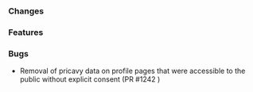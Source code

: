 <!--
SPDX-FileCopyrightText: 2025 Jonas Huber <https://github.com/jh-RLI>
SPDX-FileCopyrightText: 2025 Jonas Huber <https://github.com/jh-RLI>

SPDX-License-Identifier: CC0-1.0
-->

### Changes

### Features

### Bugs

- Removal of pricavy data on profile pages that were accessible to the public without explicit consent (PR #1242 )
